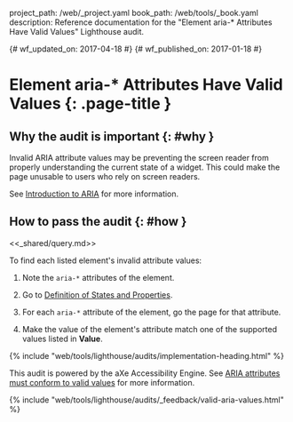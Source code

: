 project_path: /web/_project.yaml
book_path: /web/tools/_book.yaml
description: Reference documentation for the "Element aria-* Attributes Have Valid Values" Lighthouse audit.

{# wf_updated_on: 2017-04-18 #}
{# wf_published_on: 2017-01-18 #}

# Element aria-* Attributes Have Valid Values  {: .page-title }

## Why the audit is important {: #why }

Invalid ARIA attribute values may be preventing the screen reader
from properly understanding the current state of a widget. This could make the
page unusable to users who rely on screen readers.

See [Introduction to ARIA](/web/fundamentals/accessibility/semantics-aria/) for more information.

## How to pass the audit {: #how }

<<_shared/query.md>>

To find each listed element's invalid attribute values:

1. Note the `aria-*` attributes of the element.

1. Go to [Definition of States and Properties][states].

1. For each `aria-*` attribute of the element, go the page for that attribute.

1. Make the value of the element's attribute match one of the supported
   values listed in **Value**.

[qs]: /web/tools/chrome-devtools/console/command-line-reference#queryselector
[qsa]: /web/tools/chrome-devtools/console/command-line-reference#queryselectorall
[xp]: /web/tools/chrome-devtools/console/command-line-reference#xpath
[states]: https://www.w3.org/TR/wai-aria/states_and_properties#state_prop_def

{% include "web/tools/lighthouse/audits/implementation-heading.html" %}

This audit is powered by the aXe Accessibility Engine. See [ARIA attributes
must conform to valid values][axe] for more information.

[axe]: https://dequeuniversity.com/rules/axe/1.1/aria-valid-attr-value


{% include "web/tools/lighthouse/audits/_feedback/valid-aria-values.html" %}
